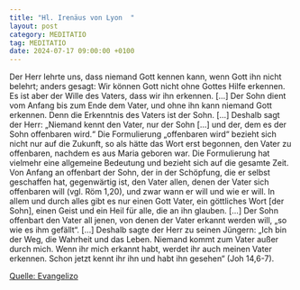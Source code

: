 ```yaml
---
title: "Hl. Irenäus von Lyon  "
layout: post
category: MEDITATIO
tag: MEDITATIO
date: 2024-07-17 09:00:00 +0100
---
```

 Der Herr lehrte uns, dass niemand Gott kennen kann, wenn Gott ihn nicht belehrt; anders gesagt: Wir können Gott nicht ohne Gottes Hilfe erkennen. Es ist aber der Wille des Vaters, dass wir ihn erkennen. […] Der Sohn dient vom Anfang bis zum Ende dem Vater, und ohne ihn kann niemand Gott erkennen.<!--more--> Denn die Erkenntnis des Vaters ist der Sohn. […] Deshalb sagt der Herr: „Niemand kennt den Vater, nur der Sohn […] und der, dem es der Sohn offenbaren wird.“ Die Formulierung „offenbaren wird“ bezieht sich nicht nur auf die Zukunft, so als hätte das Wort erst begonnen, den Vater zu offenbaren, nachdem es aus Maria geboren war. Die Formulierung hat vielmehr eine allgemeine Bedeutung und bezieht sich auf die gesamte Zeit. Von Anfang an offenbart der Sohn, der in der Schöpfung, die er selbst geschaffen hat, gegenwärtig ist, den Vater allen, denen der Vater sich offenbaren will (vgl. Röm 1,20), und zwar wann er will und wie er will. In allem und durch alles gibt es nur einen Gott Vater, ein göttliches Wort [der Sohn], einen Geist und ein Heil für alle, die an ihn glauben. […]
Der Sohn offenbart den Vater all jenen, von denen der Vater erkannt werden will, „so wie es ihm gefällt“. […] Deshalb sagte der Herr zu seinen Jüngern: „Ich bin der Weg, die Wahrheit und das Leben. Niemand kommt zum Vater außer durch mich. Wenn ihr mich erkannt habt, werdet ihr auch meinen Vater erkennen. Schon jetzt kennt ihr ihn und habt ihn gesehen“ (Joh 14,6-7). 

[Quelle: Evangelizo](https://evangeliumtagfuertag.org/DE/gospel)